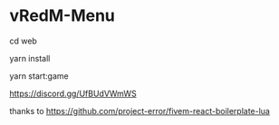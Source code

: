 # vRedM-Menu

cd web

yarn install 

yarn start:game


https://discord.gg/UfBUdVWmWS

thanks to https://github.com/project-error/fivem-react-boilerplate-lua
